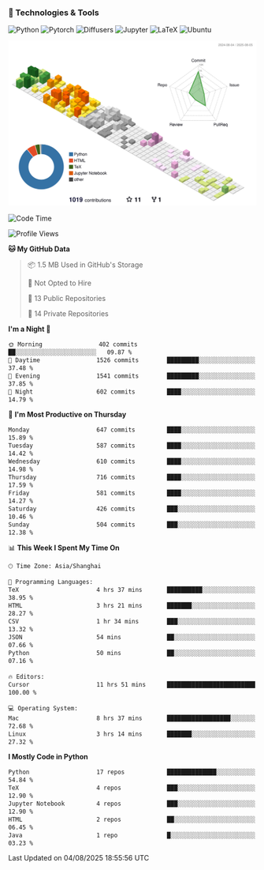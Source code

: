 ### 🧰 Technologies & Tools

![Python](https://img.shields.io/badge/python-%233776AB.svg?style=for-the-badge&logo=python&logoColor=white)
![Pytorch](https://img.shields.io/badge/pytorch-%23EE4C2C.svg?style=for-the-badge&logo=pytorch&logoColor=white)
![Diffusers](https://img.shields.io/badge/diffusers-HuggingFace-yellow?style=for-the-badge&logo=huggingface&logoColor=black)
![Jupyter](https://img.shields.io/badge/Jupyter-%23F37626.svg?style=for-the-badge&logo=Jupyter&logoColor=white)
![LaTeX](https://img.shields.io/badge/LaTeX-47A141?style=for-the-badge&logo=latex&logoColor=white)
![Ubuntu](https://img.shields.io/badge/Ubuntu-E95420?style=for-the-badge&logo=ubuntu&logoColor=white)


<!--![](https://raw.githubusercontent.com/BorisYang326/BorisYang326/output/github-contribution-grid-snake-dark.svg) -->
![](./profile-3d-contrib/profile-season-animate.svg)

<!--START_SECTION:waka-->
![Code Time](http://img.shields.io/badge/Code%20Time-958%20hrs%2057%20mins-blue)

![Profile Views](http://img.shields.io/badge/Profile%20Views-2-blue)

**🐱 My GitHub Data** 

> 📦 1.5 MB Used in GitHub's Storage 
 > 
> 🚫 Not Opted to Hire
 > 
> 📜 13 Public Repositories 
 > 
> 🔑 14 Private Repositories 
 > 
**I'm a Night 🦉** 

```text
🌞 Morning                402 commits         ██░░░░░░░░░░░░░░░░░░░░░░░   09.87 % 
🌆 Daytime                1526 commits        █████████░░░░░░░░░░░░░░░░   37.48 % 
🌃 Evening                1541 commits        █████████░░░░░░░░░░░░░░░░   37.85 % 
🌙 Night                  602 commits         ████░░░░░░░░░░░░░░░░░░░░░   14.79 % 
```
📅 **I'm Most Productive on Thursday** 

```text
Monday                   647 commits         ████░░░░░░░░░░░░░░░░░░░░░   15.89 % 
Tuesday                  587 commits         ████░░░░░░░░░░░░░░░░░░░░░   14.42 % 
Wednesday                610 commits         ████░░░░░░░░░░░░░░░░░░░░░   14.98 % 
Thursday                 716 commits         ████░░░░░░░░░░░░░░░░░░░░░   17.59 % 
Friday                   581 commits         ████░░░░░░░░░░░░░░░░░░░░░   14.27 % 
Saturday                 426 commits         ███░░░░░░░░░░░░░░░░░░░░░░   10.46 % 
Sunday                   504 commits         ███░░░░░░░░░░░░░░░░░░░░░░   12.38 % 
```


📊 **This Week I Spent My Time On** 

```text
🕑︎ Time Zone: Asia/Shanghai

💬 Programming Languages: 
TeX                      4 hrs 37 mins       ██████████░░░░░░░░░░░░░░░   38.95 % 
HTML                     3 hrs 21 mins       ███████░░░░░░░░░░░░░░░░░░   28.27 % 
CSV                      1 hr 34 mins        ███░░░░░░░░░░░░░░░░░░░░░░   13.32 % 
JSON                     54 mins             ██░░░░░░░░░░░░░░░░░░░░░░░   07.66 % 
Python                   50 mins             ██░░░░░░░░░░░░░░░░░░░░░░░   07.16 % 

🔥 Editors: 
Cursor                   11 hrs 51 mins      █████████████████████████   100.00 % 

💻 Operating System: 
Mac                      8 hrs 37 mins       ██████████████████░░░░░░░   72.68 % 
Linux                    3 hrs 14 mins       ███████░░░░░░░░░░░░░░░░░░   27.32 % 
```

**I Mostly Code in Python** 

```text
Python                   17 repos            ██████████████░░░░░░░░░░░   54.84 % 
TeX                      4 repos             ███░░░░░░░░░░░░░░░░░░░░░░   12.90 % 
Jupyter Notebook         4 repos             ███░░░░░░░░░░░░░░░░░░░░░░   12.90 % 
HTML                     2 repos             ██░░░░░░░░░░░░░░░░░░░░░░░   06.45 % 
Java                     1 repo              █░░░░░░░░░░░░░░░░░░░░░░░░   03.23 % 
```




 Last Updated on 04/08/2025 18:55:56 UTC
<!--END_SECTION:waka-->

